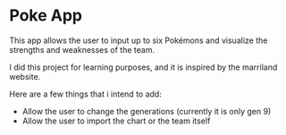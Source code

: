 # Poke App

This app allows the user to input up to six Pokémons and visualize the strengths and weaknesses of the team.

I did this project for learning purposes, and it is inspired by the marriland website.

Here are a few things that i intend to add:

- Allow the user to change the generations (currently it is only gen 9)
- Allow the user to import the chart or the team itself
